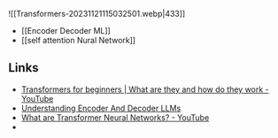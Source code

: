 ![[Transformers-20231121115032501.webp|433]]
- [[Encoder Decoder ML]]
- [[self attention Nural Network]]
## Links
- [Transformers for beginners | What are they and how do they work - YouTube](https://www.youtube.com/watch?v=_UVfwBqcnbM)
- [Understanding Encoder And Decoder LLMs](https://magazine.sebastianraschka.com/p/understanding-encoder-and-decoder)
- [What are Transformer Neural Networks? - YouTube](https://www.youtube.com/watch?v=XSSTuhyAmnI)
- 




